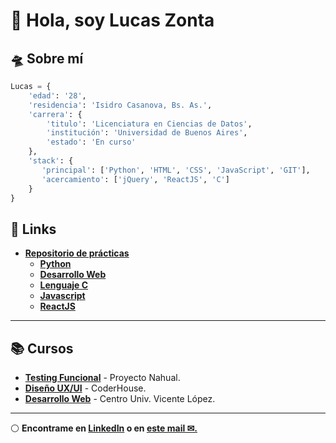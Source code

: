 # 👋 Hola, soy Lucas Zonta

## 🛸 Sobre mí
```py
Lucas = {
    'edad': '28',
    'residencia': 'Isidro Casanova, Bs. As.',
    'carrera': {
        'titulo': 'Licenciatura en Ciencias de Datos',
        'institución': 'Universidad de Buenos Aires',
        'estado': 'En curso'
    },
    'stack': {
       'principal': ['Python', 'HTML', 'CSS', 'JavaScript', 'GIT'],
       'acercamiento': ['jQuery', 'ReactJS', 'C']
    }
}
```

## 🚀 Links
- [**Repositorio de prácticas**](https://github.com/lucaszonta/practicas)
  - **[Python](https://github.com/lucaszonta/practicas/tree/main/python)**
  - **[Desarrollo Web](https://github.com/lucaszonta/practicas/tree/main/desarrollo%20web)**
  - **[Lenguaje C](https://github.com/lucaszonta/practicas/tree/main/C)**
  - **[Javascript](https://github.com/lucaszonta/practicas/tree/main/javascript)**
  - **[ReactJS](https://github.com/lucaszonta/practicas/tree/main/reactJS)**
***************

## 📚 Cursos
  - **[Testing Funcional](https://www.nahual.com.ar/ 'Web de Proyecto Nahual')** - Proyecto Nahual.
  - **[Diseño UX/UI](https://www.behance.net/gallery/100553381/letsgo-app-de-eventos 'Perfil en Behance')** - CoderHouse.
  - **[Desarrollo Web](https://github.com/lucaszonta/practicas/tree/main/desarrollo%20web/CUVL%20-%20hot%20rod%20world 'Repositorio GitHub')** - Centro Univ. Vicente López.
  
-----------------

⚪ **Encontrame en [LinkedIn](https://www.linkedin.com/in/lucaszonta/) o en [este mail ✉.](mailto:lucasznta@gmail.com)**
